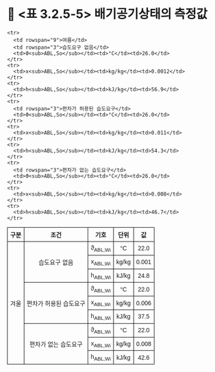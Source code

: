# 🔹 <표 3.2.5-5> 배기공기상태의 측정값

<!DOCTYPE html>
<html lang="ko">
<head>
  <meta charset="UTF-8">
  <title>ABL 조건별 상태점</title>
  <style>
    table {
      border-collapse: collapse;
      width: 70%;
      font-family: "Malgun Gothic", sans-serif;
      font-size: 14px;
      text-align: center;
    }
    th, td {
      border: 1px solid black;
      padding: 6px;
    }
    td.left {
      text-align: left;
    }
  </style>
</head>
<body>
  <table>
    <tr>
      <th>구분</th>
      <th>조건</th>
      <th>기호</th>
      <th>단위</th>
      <th>값</th>
    </tr>
    <tr>
      <td rowspan="9">겨울</td>
      <td rowspan="3">습도요구 없음</td>
      <td>ϑ<sub>ABL,Wi</sub></td><td>°C</td><td>22.0</td>
    </tr>
    <tr>
      <td>x<sub>ABL,Wi</sub></td><td>kg/kg</td><td>0.001</td>
    </tr>
    <tr>
      <td>h<sub>ABL,Wi</sub></td><td>kJ/kg</td><td>24.8</td>
    </tr>
    <tr>
      <td rowspan="3">편차가 허용된 습도요구</td>
      <td>ϑ<sub>ABL,Wi</sub></td><td>°C</td><td>22.0</td>
    </tr>
    <tr>
      <td>x<sub>ABL,Wi</sub></td><td>kg/kg</td><td>0.006</td>
    </tr>
    <tr>
      <td>h<sub>ABL,Wi</sub></td><td>kJ/kg</td><td>37.5</td>
    </tr>
    <tr>
      <td rowspan="3">편차가 없는 습도요구</td>
      <td>ϑ<sub>ABL,Wi</sub></td><td>°C</td><td>22.0</td>
    </tr>
    <tr>
      <td>x<sub>ABL,Wi</sub></td><td>kg/kg</td><td>0.008</td>
    </tr>
    <tr>
      <td>h<sub>ABL,Wi</sub></td><td>kJ/kg</td><td>42.6</td>
    </tr>

    <tr>
      <td rowspan="9">여름</td>
      <td rowspan="3">습도요구 없음</td>
      <td>ϑ<sub>ABL,So</sub></td><td>°C</td><td>26.0</td>
    </tr>
    <tr>
      <td>x<sub>ABL,So</sub></td><td>kg/kg</td><td>0.0012</td>
    </tr>
    <tr>
      <td>h<sub>ABL,So</sub></td><td>kJ/kg</td><td>56.9</td>
    </tr>
    <tr>
      <td rowspan="3">편차가 허용된 습도요구</td>
      <td>ϑ<sub>ABL,So</sub></td><td>°C</td><td>26.0</td>
    </tr>
    <tr>
      <td>x<sub>ABL,So</sub></td><td>kg/kg</td><td>0.011</td>
    </tr>
    <tr>
      <td>h<sub>ABL,So</sub></td><td>kJ/kg</td><td>54.3</td>
    </tr>
    <tr>
      <td rowspan="3">편차가 없는 습도요구</td>
      <td>ϑ<sub>ABL,So</sub></td><td>°C</td><td>26.0</td>
    </tr>
    <tr>
      <td>x<sub>ABL,So</sub></td><td>kg/kg</td><td>0.008</td>
    </tr>
    <tr>
      <td>h<sub>ABL,So</sub></td><td>kJ/kg</td><td>46.7</td>
    </tr>
  </table>
</body>
</html>
